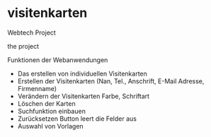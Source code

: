# visitenkarten
Webtech Project

the project 


Funktionen der Webanwendungen
- Das erstellen von individuellen Visitenkarten
- Erstellen der Visitenkarten (Nan, Tel., Anschrift, E-Mail Adresse, Firmenname) 
- Verändern der Visitenkarten Farbe, Schriftart
- Löschen der Karten
- Suchfunktion einbauen
- Zurücksetzen Button leert die Felder aus 
- Auswahl von Vorlagen

